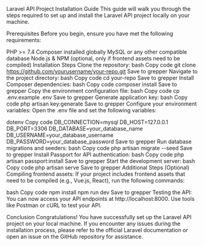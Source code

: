 Laravel API Project Installation Guide
This guide will walk you through the steps required to set up and install the Laravel API project locally on your machine.

Prerequisites
Before you begin, ensure you have met the following requirements:

PHP >= 7.4
Composer installed globally
MySQL or any other compatible database
Node.js & NPM (optional, only if frontend assets need to be compiled)
Installation Steps
Clone the repository:
bash
Copy code
git clone https://github.com/yourusername/your-repo.git
Save to grepper
Navigate to the project directory:
bash
Copy code
cd your-repo
Save to grepper
Install Composer dependencies:
bash
Copy code
composer install
Save to grepper
Copy the environment configuration file:
bash
Copy code
cp .env.example .env
Save to grepper
Generate application key:
bash
Copy code
php artisan key:generate
Save to grepper
Configure your environment variables:
Open the .env file and set the following variables:

dotenv
Copy code
DB_CONNECTION=mysql
DB_HOST=127.0.0.1
DB_PORT=3306
DB_DATABASE=your_database_name
DB_USERNAME=your_database_username
DB_PASSWORD=your_database_password
Save to grepper
Run database migrations and seeders:
bash
Copy code
php artisan migrate --seed
Save to grepper
Install Passport for API authentication:
bash
Copy code
php artisan passport:install
Save to grepper
Start the development server:
bash
Copy code
php artisan serve
Save to grepper
Additional Steps (Optional)
Compiling frontend assets:
If your project includes frontend assets that need to be compiled (e.g., Vue.js, React), run the following commands:

bash
Copy code
npm install
npm run dev
Save to grepper
Testing the API:
You can now access your API endpoints at http://localhost:8000. Use tools like Postman or cURL to test your API.

Conclusion
Congratulations! You have successfully set up the Laravel API project on your local machine. If you encounter any issues during the installation process, please refer to the official Laravel documentation or open an issue on the GitHub repository for assistance.